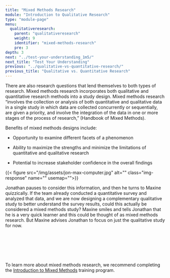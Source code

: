 ```yaml
---
title: "Mixed Methods Research"
module: "Introduction to Qualitative Research"
type: "module-page"
menu:
  qualitativeresearch:
    parent: "qualitativeresearch"
    weight: 9
    identifier: "mixed-methods-research"
    pre: 3
depth: 3
next: "../test-your-understanding_1m5/"
next_title: "Test Your Understanding"
previous: "../qualitative-vs-quantitative-research/"
previous_title: "Qualitative vs. Quantitative Research"
---
```

<div class="qualitativeresearch"><div class="pageblock"><p>There are also research questions that lend themselves to both types of research. Mixed methods research incorporates both qualitative and quantitative research methods into a study design. Mixed methods research “involves the collection or analysis of both quantitative and qualitative data in a single study in which data are collected concurrently or sequentially, are given a priority, and involve the integration of the data in one or more stages of the process of research,” (Handbook of Mixed Methods). </p>
<p>Benefits of mixed methods designs include:</p>
<ul>
<li>
<p>Opportunity to examine different facets of a phenomenon</p>
</li>
<li>
<p>Ability to maximize the strengths and minimize the limitations of quantitative and qualitative research</p>
</li>
<li>
<p>Potential to increase stakeholder confidence in the overall findings</p>
</li>
</ul>
</div><div class="pageblock pull-right">
<div class="caption">
</div>
{{< figure src="/img/assets/jon-max-computer.jpg" alt="" class="img-response" name="" usemap="">}}</div><div class="pageblock"><p>Jonathan pauses to consider this information, and then he turns to Maxine quizzically. If the team already conducted a quantitative survey and analyzed that data, and we are now designing a complementary qualitative study to better understand the survey results, could this actually be considered a mixed methods study? Maxine smiles and tells Jonathan that he is a very quick learner and this could be thought of as mixed methods research. But Maxine advises Jonathan to focus on just the qualitative study for now.</p>
<p> </p>
<p> </p>
<p> </p>
</div><div class="pageblock well">
<div class="pullquote"><p>
To learn more about mixed methods research, we recommend completing the <a href="https://www.train.org/DesktopModules/eLearning/CourseDetails/CourseDetailsForm.aspx?tabid=62&courseid=1046373&backURL=L0Rlc2t0b3BTaGVsbC5hc3B4P3RhYklkPTYyJmdvdG89YnJvd3NlJmJyb3dzZT1rZXl3b3JkJmtleXdvcmQ9bWl4ZWQrbWV0aG9kcyZrZXlvcHRpb249Qm90aCZjbGluaWNhbD1Cb3RoJmxvY2FsPUFsbCZCeUNvc3Q9MA==" target="_blank">Introduction to Mixed Methods</a> training program.
</p></div>
</div></div>